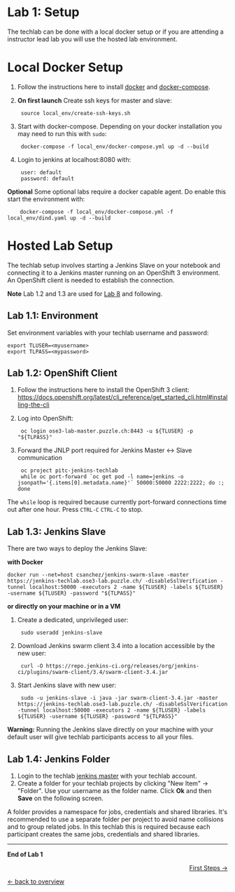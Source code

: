 Lab 1: Setup
============

The techlab can be done with a local docker setup or if you are attending a instructor lead lab you will use the hosted lab environment.

Local Docker Setup
==================

1. Follow the instructions here to install [docker](https://docs.docker.com/get-docker/) and [docker-compose](https://docs.docker.com/compose/install/).
2. **On first launch** Create ssh keys for master and slave:

        source local_env/create-ssh-keys.sh

3. Start with docker-compose. Depending on your docker installation you may need to run this with `sudo`:

        docker-compose -f local_env/docker-compose.yml up -d --build

4. Login to jenkins at localhost:8080 with:

        user: default
        password: default

**Optional** Some optional labs require a docker capable agent. Do enable this start the environment with:

        docker-compose -f local_env/docker-compose.yml -f local_env/dind.yaml up -d --build

Hosted Lab Setup
================

The techlab setup involves starting a Jenkins Slave on your notebook and connecting it
to a Jenkins master running on an OpenShift 3 environment. An OpenShift client is needed
to establish the connection.

**Note** Lab 1.2 and 1.3 are used for [Lab 8](08_tools.md) and following.

Lab 1.1: Environment
--------------------

Set environment variables with your techlab username and password:

    export TLUSER=<myusername>
    export TLPASS=<mypassword>

Lab 1.2: OpenShift Client
-------------------------

1. Follow the instructions here to install the OpenShift 3 client:
<https://docs.openshift.org/latest/cli_reference/get_started_cli.html#installing-the-cli>

2. Log into OpenShift:

        oc login ose3-lab-master.puzzle.ch:8443 -u ${TLUSER} -p "${TLPASS}"

3. Forward the JNLP port required for Jenkins Master <-> Slave communication

        oc project pitc-jenkins-techlab
        while oc port-forward `oc get pod -l name=jenkins -o jsonpath='{.items[0].metadata.name}'` 50000:50000 2222:2222; do :; done

The ``while`` loop  is required because currently port-forward connections time out after one hour.
Press ``CTRL-C`` ``CTRL-C`` to stop.

Lab 1.3: Jenkins Slave
----------------------
There are two ways to deploy the Jenkins Slave:

**with Docker**

    docker run --net=host csanchez/jenkins-swarm-slave -master https://jenkins-techlab.ose3-lab.puzzle.ch/ -disableSslVerification -tunnel localhost:50000 -executors 2 -name ${TLUSER} -labels ${TLUSER} -username ${TLUSER} -password "${TLPASS}"

**or directly on your machine or in a VM**

1. Create a dedicated, unprivileged user:

        sudo useradd jenkins-slave

2. Download Jenkins swarm client 3.4 into a location accessible by the new user:

        curl -O https://repo.jenkins-ci.org/releases/org/jenkins-ci/plugins/swarm-client/3.4/swarm-client-3.4.jar

3. Start Jenkins slave with new user:

        sudo -u jenkins-slave -i java -jar swarm-client-3.4.jar -master https://jenkins-techlab.ose3-lab.puzzle.ch/ -disableSslVerification -tunnel localhost:50000 -executors 2 -name ${TLUSER} -labels ${TLUSER} -username ${TLUSER} -password "${TLPASS}"

**Warning:** Running the Jenkins slave directly on your machine with your default user
will give techlab participants access to all your files.

Lab 1.4: Jenkins Folder
-----------------------

1. Login to the techlab [jenkins master](https://jenkins-techlab.ose3-lab.puzzle.ch/) with your techlab account.
2. Create a folder for your techlab projects by clicking "New Item" -> "Folder". Use your username
as the folder name. Click **Ok** and then **Save** on the following screen.

A folder provides a namespace for jobs, credentials and shared libraries. It's recommended
to use a separate folder per project to avoid name collisions and to group related jobs.
In this techlab this is required because each participant creates the same jobs, credentials and shared libraries.

---

**End of Lab 1**

<p width="100px" align="right"><a href="02_first_steps.md">First Steps →</a></p>

[← back to overview](../README.md)
